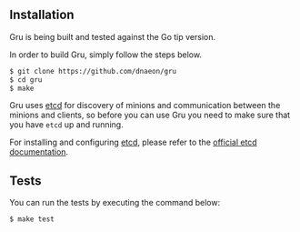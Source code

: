 ## Installation

Gru is being built and tested against the Go tip version.

In order to build Gru, simply follow the steps below.

```bash
$ git clone https://github.com/dnaeon/gru
$ cd gru
$ make
```

Gru uses
[etcd](https://github.com/coreos/etcd) for discovery of minions and
communication between the minions and clients, so before you can use
Gru you need to make sure that you have `etcd` up and running.

For installing and configuring [etcd](https://github.com/coreos/etcd),
please refer to the
[official etcd documentation](https://coreos.com/etcd/docs/latest/).

## Tests

You can run the tests by executing the command below:

```bash
$ make test
```
